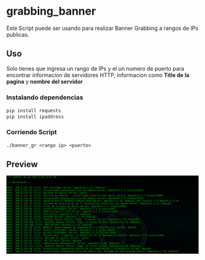 # grabbing_banner
Este Script puede ser usando para realizar Banner Grabbing a rangos de IPs publicas.

## Uso
Solo tienes que ingresa un rango de IPs y el un numero de puerto para encontrar informacion
de servidores HTTP, informacion como **Title de la pagina** y **nombre del servidor**

### Instalando dependencias
```
pip install requests
pip install ipaddress
```

### Corriendo Script
```
./banner_gr <rango ip> <puerto>
```

## Preview
<img src="banner_preview.png" width=600>
